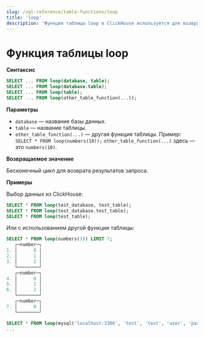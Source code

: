 ```yaml
---
slug: /sql-reference/table-functions/loop
title: 'loop'
description: 'Функция таблицы loop в ClickHouse используется для возврата результатов запроса в бесконечном цикле.'
---
```



# Функция таблицы loop

**Синтаксис**

``` sql
SELECT ... FROM loop(database, table);
SELECT ... FROM loop(database.table);
SELECT ... FROM loop(table);
SELECT ... FROM loop(other_table_function(...));
```

**Параметры**

- `database` — название базы данных.
- `table` — название таблицы.
- `other_table_function(...)` — другая функция таблицы.
  Пример: `SELECT * FROM loop(numbers(10));`
  `other_table_function(...)` здесь — это `numbers(10)`.

**Возвращаемое значение**

Бесконечный цикл для возврата результатов запроса.

**Примеры**

Выбор данных из ClickHouse:

``` sql
SELECT * FROM loop(test_database, test_table);
SELECT * FROM loop(test_database.test_table);
SELECT * FROM loop(test_table);
```

Или с использованием другой функции таблицы:

``` sql
SELECT * FROM loop(numbers(3)) LIMIT 7;
   ┌─number─┐
1. │      0 │
2. │      1 │
3. │      2 │
   └────────┘
   ┌─number─┐
4. │      0 │
5. │      1 │
6. │      2 │
   └────────┘
   ┌─number─┐
7. │      0 │
   └────────┘
``` 
``` sql
SELECT * FROM loop(mysql('localhost:3306', 'test', 'test', 'user', 'password'));
...
```
